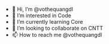 - 👋 Hi, I’m @vothequangdl
- 👀 I’m interested in Code
- 🌱 I’m currently learning Core
- 💞️ I’m looking to collaborate on CNTT
- 📫 How to reach me @vothequangdl

<!---
vothequangdl/vothequangdl is a ✨ special ✨ repository because its `README.md` (this file) appears on your GitHub profile.
You can click the Preview link to take a look at your changes.
--->
